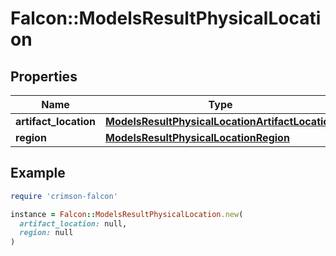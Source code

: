 # Falcon::ModelsResultPhysicalLocation

## Properties

| Name | Type | Description | Notes |
| ---- | ---- | ----------- | ----- |
| **artifact_location** | [**ModelsResultPhysicalLocationArtifactLocation**](ModelsResultPhysicalLocationArtifactLocation.md) |  |  |
| **region** | [**ModelsResultPhysicalLocationRegion**](ModelsResultPhysicalLocationRegion.md) |  |  |

## Example

```ruby
require 'crimson-falcon'

instance = Falcon::ModelsResultPhysicalLocation.new(
  artifact_location: null,
  region: null
)
```

